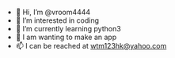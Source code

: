 - 👋 Hi, I’m @vroom4444
- 👀 I’m interested in coding 
- 🌱 I’m currently learning python3
- 💞️ I am wanting to make an app
- 📫 I can be reached at wtm123hk@yahoo.com

<!---
vroom4444/vroom4444 is a ✨ special ✨ repository because its `README.md` (this file) appears on your GitHub profile.
You can click the Preview link to take a look at your changes.
--->
